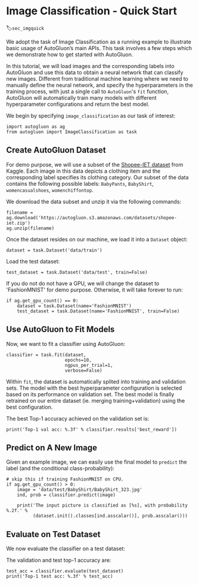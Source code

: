# Image Classification - Quick Start
:label:`sec_imgquick`

We adopt the task of Image Classification as a running example to illustrate basic usage of AutoGluon’s main APIs. This task involves a few steps which we demonstrate how to get started with AutoGluon. 

In this tutorial, we will load images and the corresponding labels into AutoGluon and use this data to obtain a neural network that can classify new images. Different from traditional machine learning where we need to manually define the neural network, and specify the hyperparameters in the training process, with just a single call to `AutoGluon`'s `fit` function, AutoGluon will automatically train many models with different hyperparameter configurations and return the best model.

We begin by specifying `image_classification` as our task of interest:

```{.python .input}
import autogluon as ag
from autogluon import ImageClassification as task
```

## Create AutoGluon Dataset

For demo purpose, we will use a subset of the [Shopee-IET dataset](https://www.kaggle.com/c/shopee-iet-machine-learning-competition/data) from Kaggle.
Each image in this data depicts a clothing item and the corresponding label specifies its clothing category.
Our subset of the data contains the following possible labels: `BabyPants`, `BabyShirt`, `womencasualshoes`, `womenchiffontop`.

We download the data subset and unzip it via the following commands:

```{.python .input}
filename = ag.download('https://autogluon.s3.amazonaws.com/datasets/shopee-iet.zip')
ag.unzip(filename)
```

Once the dataset resides on our machine, we load it into a `Dataset` object: 

```{.python .input}
dataset = task.Dataset('data/train')
```

Load the test dataset:

```{.python .input}
test_dataset = task.Dataset('data/test', train=False)
```

If you do not do not have a GPU, we will change the dataset to 'FashionMNIST' for demo purpose.
Otherwise, it will take forever to run:

```{.python .input}
if ag.get_gpu_count() == 0:
    dataset = task.Dataset(name='FashionMNIST')
    test_dataset = task.Dataset(name='FashionMNIST', train=False)
```

## Use AutoGluon to Fit Models

Now, we want to fit a classifier using AutoGluon:

```{.python .input}
classifier = task.fit(dataset,
                      epochs=10,
                      ngpus_per_trial=1,
                      verbose=False)
```

Within `fit`, the dataset is automatically splited into training and validation sets.
The model with the best hyperparameter configuration is selected based on its performance on validation set.
The best model is finally retrained on our entire dataset (ie. merging training+validation) using the best configuration.

The best Top-1 accuracy achieved on the validation set is:

```{.python .input}
print('Top-1 val acc: %.3f' % classifier.results['best_reward'])
```

## Predict on A New Image

Given an example image, we can easily use the final model to `predict` the label (and the conditional class-probability):

```{.python .input}
# skip this if training FashionMNIST on CPU.
if ag.get_gpu_count() > 0:
    image = 'data/test/BabyShirt/BabyShirt_323.jpg'
    ind, prob = classifier.predict(image)

    print('The input picture is classified as [%s], with probability %.2f.' %
          (dataset.init().classes[ind.asscalar()], prob.asscalar()))
```

## Evaluate on Test Dataset

We now evaluate the classifier on a test dataset:


The validation and test top-1 accuracy are:

```{.python .input}
test_acc = classifier.evaluate(test_dataset)
print('Top-1 test acc: %.3f' % test_acc)
```
